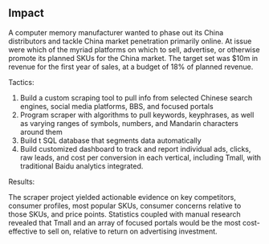 ## Impact 

A computer memory manufacturer wanted to phase out its China distributors and tackle China market penetration primarily online. At issue were which of the myriad platforms on which to sell, advertise, or otherwise promote its planned SKUs for the China market. The target set was $10m in revenue for the first year of sales, at a budget of 18% of planned revenue.

Tactics:

1.  Build a custom scraping tool to pull info from selected Chinese search engines, social media platforms, BBS, and focused portals
2.  Program scraper with algorithms to pull keywords, keyphrases, as well as varying ranges of symbols, numbers, and Mandarin characters around them
3.  Build t SQL database that segments data automatically
4.  Build customized dashboard to track and report individual ads, clicks, raw leads, and cost per conversion in each vertical, including Tmall, with traditional Baidu analytics integrated.

Results:

The scraper project yielded actionable evidence on key competitors, consumer profiles, most popular SKUs, consumer concerns relative to those SKUs, and price points. Statistics coupled with manual research revealed that Tmall and an array of focused portals would be the most cost-effective to sell on, relative to return on advertising investment.